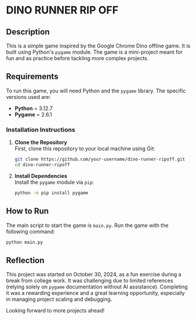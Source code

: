 # DINO RUNNER RIP OFF

## Description
This is a simple game inspired by the Google Chrome Dino offline game. It is built using Python's `pygame` module. The game is a mini-project meant for fun and as practice before tackling more complex projects.

## Requirements
To run this game, you will need Python and the `pygame` library. The specific versions used are:
- **Python** = 3.12.7
- **Pygame** = 2.6.1

### Installation Instructions

1. **Clone the Repository**  
   First, clone this repository to your local machine using Git:
   ```bash
   git clone https://github.com/your-username/dino-runner-ripoff.git
   cd dino-runner-ripoff
   ```

2. **Install Dependencies**  
   Install the `pygame` module via `pip`:
   ```bash
   python -m pip install pygame
   ```

## How to Run
The main script to start the game is `main.py`. Run the game with the following command:
```bash
python main.py
```

## Reflection
This project was started on October 30, 2024, as a fun exercise during a break from college work. It was challenging due to limited references (relying solely on `pygame` documentation without AI assistance). Completing it was a rewarding experience and a great learning opportunity, especially in managing project scaling and debugging. 

Looking forward to more projects ahead!